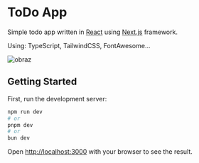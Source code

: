 # ToDo App
Simple todo app written in [React](https://react.dev/) using [Next.js](https://nextjs.org/) framework.

Using: TypeScript, TailwindCSS, FontAwesome...

![obraz](https://github.com/jm-sky/j-react-todo/assets/17783569/ea4bdf38-9d7b-442b-93c5-9c0f247972e5)

## Getting Started

First, run the development server:

```bash
npm run dev
# or
pnpm dev
# or
bun dev
```

Open [http://localhost:3000](http://localhost:3000) with your browser to see the result.

